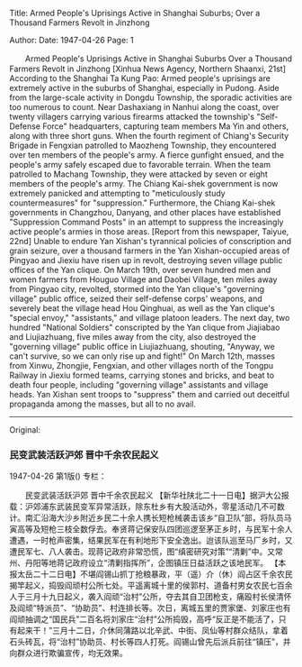 Title: Armed People's Uprisings Active in Shanghai Suburbs; Over a Thousand Farmers Revolt in Jinzhong

Author:
Date: 1947-04-26
Page: 1

　　Armed People's Uprisings Active in Shanghai Suburbs
    Over a Thousand Farmers Revolt in Jinzhong
    [Xinhua News Agency, Northern Shaanxi, 21st] According to the Shanghai Ta Kung Pao: Armed people's uprisings are extremely active in the suburbs of Shanghai, especially in Pudong. Aside from the large-scale activity in Dongdu Township, the sporadic activities are too numerous to count. Near Dashaxiang in Nanhui along the coast, over twenty villagers carrying various firearms attacked the township's "Self-Defense Force" headquarters, capturing team members Ma Yin and others, along with three short guns. When the fourth regiment of Chiang's Security Brigade in Fengxian patrolled to Maozheng Township, they encountered over ten members of the people's army. A fierce gunfight ensued, and the people's army safely escaped due to favorable terrain. When the team patrolled to Machang Township, they were attacked by seven or eight members of the people's army. The Chiang Kai-shek government is now extremely panicked and attempting to "meticulously study countermeasures" for "suppression." Furthermore, the Chiang Kai-shek governments in Changzhou, Danyang, and other places have established "Suppression Command Posts" in an attempt to suppress the increasingly active people's armies in those areas.
    [Report from this newspaper, Taiyue, 22nd] Unable to endure Yan Xishan's tyrannical policies of conscription and grain seizure, over a thousand farmers in the Yan Xishan-occupied areas of Pingyao and Jiexiu have risen up in revolt, destroying seven village public offices of the Yan clique. On March 19th, over seven hundred men and women farmers from Houguo Village and Daobei Village, ten miles away from Pingyao city, revolted, stormed into the Yan clique's "governing village" public office, seized their self-defense corps' weapons, and severely beat the village head Hou Qinghuai, as well as the Yan clique's "special envoy," "assistants," and village platoon leaders. The next day, two hundred "National Soldiers" conscripted by the Yan clique from Jiajiabao and Liujiazhuang, five miles away from the city, also destroyed the "governing village" public office in Liujiazhuang, shouting, "Anyway, we can't survive, so we can only rise up and fight!" On March 12th, masses from Xinwu, Zhongjie, Fengxian, and other villages north of the Tongpu Railway in Jiexiu formed teams, carrying stones and bricks, and beat to death four people, including "governing village" assistants and village heads. Yan Xishan sent troops to "suppress" them and carried out deceitful propaganda among the masses, but all to no avail.



<hr /> 

Original: 


### 民变武装活跃沪郊  晋中千余农民起义

1947-04-26
第1版()
专栏：

　　民变武装活跃沪郊
    晋中千余农民起义
    【新华社陕北二十一日电】据沪大公报载：沪郊浦东武装民变军异常活跃，除东杜乡有大股活动外，零星活动几不可数计。南汇沿海大沙乡附近乡民二十余人携长短枪械袭击该乡“自卫队”部，将队员马寅高等及短枪三枝全数俘去。奉贤蒋记保安队四团巡逻至茅正乡时，与民军十余人遭遇，一时枪声密集，结果民军在有利地形下安全逸出。迨该队巡至马厂乡时，又遭民军七、八人袭击。现蒋记政府非常恐慌，图“缜密研究对策”“清剿”中。又常州、丹阳等地蒋记政府设立“清剿指挥所”，企图镇压日益活跃之该地民军。
    【本报太岳二十二日电】不堪阎锡山抓丁抢粮暴政，平（遥）介（休）阎占区千余农民揭竿起义，捣毁阎顽村公所七处。平遥离城十里的侯郭村、道备村男女农民七百余人于三月十九日起义，袭入阎顽“治村”公所，夺去其自卫团枪支，痛殴村长侯清怀及阎顽“特派员”、“协助员”、村连排长等。次日，离城五里的贾家堡、刘家庄也有阎顽抽调之“国民兵”二百名将刘家庄“治村”公所捣毁，高呼“反正是不能活了，只有起来干！”三月十二日，介休同蒲路以北辛武、中街、凤仙等村群众结队，拿着石头砖瓦，将“治村”协助员、村长等四人打死。阎锡山曾先后派兵前往“镇压”，并向群众进行欺骗宣传，均无效果。
